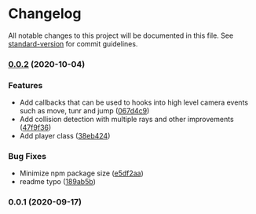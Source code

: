 # Changelog

All notable changes to this project will be documented in this file. See [standard-version](https://github.com/conventional-changelog/standard-version) for commit guidelines.

### [0.0.2](https://github.com/frapa-az/babylonjs-player-camera/compare/v0.0.1...v0.0.2) (2020-10-04)


### Features

* Add callbacks that can be used to hooks into high level camera events such as move, tunr and jump ([067d4c9](https://github.com/frapa-az/babylonjs-player-camera/commit/067d4c9abb1d6f0879bf8aaa89ebdeedac3ab749))
* Add collision detection with multiple rays and other improvements ([47f9f36](https://github.com/frapa-az/babylonjs-player-camera/commit/47f9f36a0667a341416f208eac5b9226e04100ad))
* Add player class ([38eb424](https://github.com/frapa-az/babylonjs-player-camera/commit/38eb424e0aacd8b883369338757d07ba00304ca9))


### Bug Fixes

* Minimize npm package size ([e5df2aa](https://github.com/frapa-az/babylonjs-player-camera/commit/e5df2aa8e2da98018d837ce786d03a759b00d545))
* readme typo ([189ab5b](https://github.com/frapa-az/babylonjs-player-camera/commit/189ab5b74f180a918cf47bae05ca4e68e4496f4b))

### 0.0.1 (2020-09-17)

